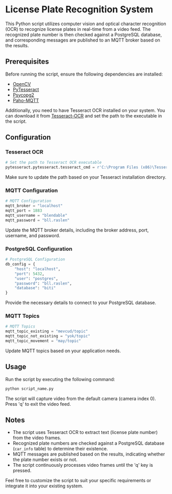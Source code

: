 # License Plate Recognition System

This Python script utilizes computer vision and optical character recognition (OCR) to recognize license plates in real-time from a video feed. The recognized plate number is then checked against a PostgreSQL database, and corresponding messages are published to an MQTT broker based on the results.

## Prerequisites

Before running the script, ensure the following dependencies are installed:

- [OpenCV](https://pypi.org/project/opencv-python/)
- [PyTesseract](https://pypi.org/project/pytesseract/)
- [Psycopg2](https://pypi.org/project/psycopg2/)
- [Paho-MQTT](https://pypi.org/project/paho-mqtt/)

Additionally, you need to have Tesseract OCR installed on your system. You can download it from [Tesseract-OCR](https://github.com/tesseract-ocr/tesseract) and set the path to the executable in the script.

## Configuration

### Tesseract OCR

```python
# Set the path to Tesseract OCR executable
pytesseract.pytesseract.tesseract_cmd = r'C:\Program Files (x86)\Tesseract-OCR\tesseract.exe'
```

Make sure to update the path based on your Tesseract installation directory.

### MQTT Configuration

```python
# MQTT Configuration
mqtt_broker = "localhost"
mqtt_port = 1883
mqtt_username = "blendable"
mqtt_password = "bll.raslen"
```

Update the MQTT broker details, including the broker address, port, username, and password.

### PostgreSQL Configuration

```python
# PostgreSQL Configuration
db_config = {
    "host": "localhost",
    "port": 5432,
    "user": "postgres",
    "password": "bll.raslen",
    "database": "biti"
}
```

Provide the necessary details to connect to your PostgreSQL database.

### MQTT Topics

```python
# MQTT Topics
mqtt_topic_existing = "mevcud/topic"
mqtt_topic_not_existing = "yok/topic"
mqtt_topic_movement = "may/topic"
```

Update MQTT topics based on your application needs.

## Usage

Run the script by executing the following command:

```bash
python script_name.py
```

The script will capture video from the default camera (camera index 0). Press 'q' to exit the video feed.

## Notes

- The script uses Tesseract OCR to extract text (license plate number) from the video frames.
- Recognized plate numbers are checked against a PostgreSQL database (`car_info` table) to determine their existence.
- MQTT messages are published based on the results, indicating whether the plate number exists or not.
- The script continuously processes video frames until the 'q' key is pressed.

Feel free to customize the script to suit your specific requirements or integrate it into your existing system.
